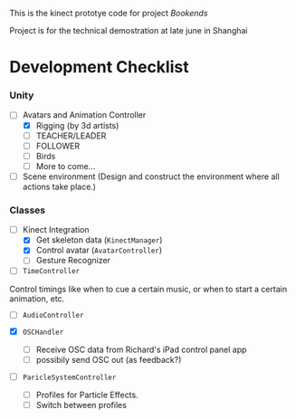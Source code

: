 This is the kinect prototye code for project _Bookends_

Project is for the technical demostration at late june in Shanghai



# Development Checklist


### Unity

- [ ] Avatars and Animation Controller
    - [x] Rigging (by 3d artists)
    - [ ] TEACHER/LEADER
    - [ ] FOLLOWER
    - [ ] Birds
    - [ ] More to come...

- [ ] Scene environment (Design and construct the environment where all actions take place.)

### Classes

- [ ] Kinect Integration
    - [x] Get skeleton data (`KinectManager`)
    - [x] Control avatar (`AvatarController`)
    - [ ] Gesture Recognizer

- [ ] `TimeController`

Control timings like when to cue a certain music, or when to start a certain animation, etc.

- [ ] `AudioController`



- [x] `OSCHandler`

    - [ ] Receive OSC data from Richard's iPad control panel app
    - [ ] possibily send OSC out (as feedback?)

- [ ] `ParicleSystemController`

    - [ ] Profiles for Particle Effects.
    - [ ] Switch between profiles
